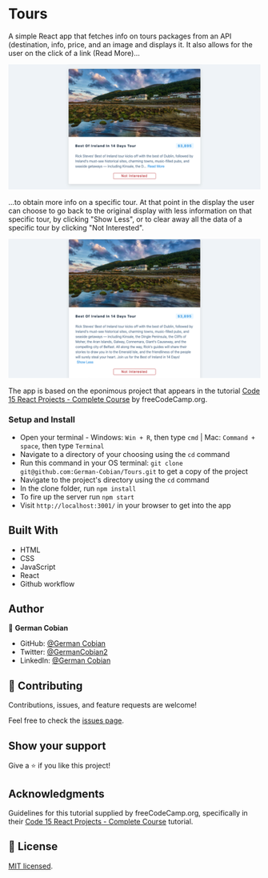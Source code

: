 # Tours

A simple React app that fetches info on tours packages from an API (destination, info, price, and an image and displays it. It also allows for the user on the click of a link (Read More)...

![Tours](/public/tours-hide-info.png?raw=true "Tours display") 

...to obtain more info on a specific tour. At that point in the display the user can choose to go back to the original display with less information on that specific tour, by clicking "Show Less", or to clear away all the data of a specific tour by clicking "Not Interested".

![Tours](/public/tours-show-info.png?raw=true "Tours display")

The app is based on the eponimous project that appears in the tutorial [Code 15 React Projects - Complete Course](https://youtu.be/a_7Z7C_JCyo) by freeCodeCamp.org.

### Setup and Install

* Open your terminal - Windows: `Win + R`, then type `cmd` | Mac: `Command + space`, then type `Terminal`
* Navigate to a directory of your choosing using the `cd` command
* Run this command in your OS terminal: `git clone git@github.com:German-Cobian/Tours.git` to get a copy of the project
* Navigate to the project's directory using the `cd` command
* In the clone folder, run `npm install`
* To fire up the server run `npm start`
* Visit `http://localhost:3001/` in your browser to get into the app

## Built With

* HTML
* CSS
* JavaScript
* React
* Github workflow


## Author

👤 **German Cobian**
* GitHub: [@German Cobian](https://github.com/German-Cobian)
* Twitter: [@GermanCobian2](https://twitter.com/GermanCobian2)
* LinkedIn: [@German Cobian](https://www.linkedin.com/in/german-cobian/)

## 🤝 Contributing

Contributions, issues, and feature requests are welcome!

Feel free to check the [issues page](https://github.com/German-Cobian/Tours/issues).

## Show your support

Give a ⭐️ if you like this project!

## Acknowledgments

Guidelines for this tutorial supplied by freeCodeCamp.org, specifically in their [Code 15 React Projects - Complete Course](https://youtu.be/a_7Z7C_JCyo) tutorial.

## 📝 License

[MIT licensed](https://github.com/German-Cobian/Tours/blob/main/LICENSE).
